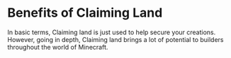# Benefits of Claiming Land

In basic terms, Claiming land is just used to help secure your creations. However, going in depth, Claiming land brings a lot of potential to builders throughout the world of Minecraft.
